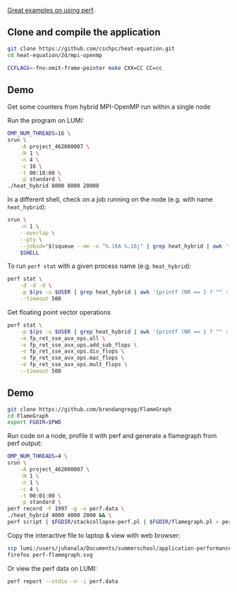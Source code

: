 [Great examples on using perf](https://www.brendangregg.com/perf.html).

## Clone and compile the application

```bash
git clone https://github.com/cschpc/heat-equation.git
cd heat-equation/2d/mpi-openmp

CCFLAGS=-fno-omit-frame-pointer make CXX=CC CC=cc
```

## Demo

Get some counters from hybrid MPI-OpenMP run within a single node

Run the program on LUMI:
```bash
OMP_NUM_THREADS=16 \
srun \
    -A project_462000007 \
    -N 1 \
    -n 4 \
    -c 16 \
    -t 00:10:00 \
    -p standard \
./heat_hybrid 8000 8000 20000
```

In a different shell, check on a job running on the node (e.g. with name `heat_hybrid`):
```bash
srun \
    -n 1 \
    --overlap \
    --pty \
    --jobid="$(squeue --me -o "%.16A %.16j" | grep heat_hybrid | awk '{print $1}')" \
    $SHELL
```

To run `perf stat` with a given process name (e.g. `heat_hybrid`):
```bash
perf stat \
    -d -d -d \
    -p $(ps -u $USER | grep heat_hybrid | awk '{printf (NR == 1 ? "" : ",") $1;}') \
    --timeout 500
```

Get floating point vector operations
```bash
perf stat \
    -p $(ps -u $USER | grep heat_hybrid | awk '{printf (NR == 1 ? "" : ",") $1;}') \
    -e fp_ret_sse_avx_ops.all \
    -e fp_ret_sse_avx_ops.add_sub_flops \
    -e fp_ret_sse_avx_ops.div_flops \
    -e fp_ret_sse_avx_ops.mac_flops \
    -e fp_ret_sse_avx_ops.mult_flops \
    --timeout 500
```

## Demo

```bash
git clone https://github.com/brendangregg/FlameGraph
cd FlameGraph
export FGDIR=$PWD
```

Run code on a node, profile it with perf and generate a flamegraph from perf output:
```bash
OMP_NUM_THREADS=4 \
srun \
    -A project_462000007 \
    -N 1 \
    -n 1 \
    -c 4 \
    -t 00:01:00 \
    -p standard \
perf record -F 1997 -g -o perf.data \
./heat_hybrid 4000 4000 2000 && \
perf script | $FGDIR/stackcollapse-perf.pl | $FGDIR/flamegraph.pl > perf-flamegraph.svg
```

Copy the interactive file to laptop & view with web browser:
```bash
scp lumi:/users/juhanala/Documents/summerschool/application-performance/demos/perf/heat-equation/2d/mpi-openmp/perf-flamegraph.svg .
firefox perf-flamegraph.svg
```

Or view the perf data on LUMI:
```bash
perf report --stdio -n -i perf.data
```
